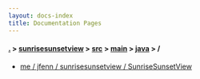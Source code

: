 ```yaml
---
layout: docs-index
title: Documentation Pages
---
```

#### [.](./../../../../index) > [sunrisesunsetview](./../../../index) > [src](./../../index) > [main](./../index) > [java](./index) > **/**

- [me / jfenn / sunrisesunsetview / SunriseSunsetView](me/jfenn/sunrisesunsetview/SunriseSunsetView)
